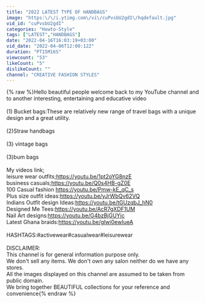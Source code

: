 ```yaml
---
title: "2022 LATEST TYPE OF HANDBAGS"
image: "https:\/\/i.ytimg.com\/vi\/cuPvsbU2gdI\/hqdefault.jpg"
vid_id: "cuPvsbU2gdI"
categories: "Howto-Style"
tags: ["LATEST","HANDBAGS"]
date: "2022-04-16T16:03:19+03:00"
vid_date: "2022-04-06T12:00:12Z"
duration: "PT15M16S"
viewcount: "53"
likeCount: "5"
dislikeCount: ""
channel: "CREATIVE FASHION STYLES"
---
```

{% raw %}Hello beautiful people welcome back to my YouTube channel and to another interesting, entertaining and educative video<br /><br />(1) Bucket bags:These are relatively new range of travel bags with a unique design and a great utility.<br /><br />(2)Straw handbags<br /><br />(3) vintage bags<br /><br />(3)bum bags<br /><br />My videos link;<br /> leisure wear outfits;<a rel="nofollow" target="blank" href="https://youtu.be/1pt2oYG8nzE">https://youtu.be/1pt2oYG8nzE</a><br />business casuals;<a rel="nofollow" target="blank" href="https://youtu.be/Q0s4HB-gZ0E">https://youtu.be/Q0s4HB-gZ0E</a><br />100 Casual fashion  <a rel="nofollow" target="blank" href="https://youtu.be/Pmw-kE_qC_s">https://youtu.be/Pmw-kE_qC_s</a><br />Plus size outfit ideas:<a rel="nofollow" target="blank" href="https://youtu.be/yJrWbQv62VQ">https://youtu.be/yJrWbQv62VQ</a><br />Indians Outfit design Ideas:<a rel="nofollow" target="blank" href="https://youtu.be/tGUzqbJ_hN0">https://youtu.be/tGUzqbJ_hN0</a><br />Designed Me Tees:<a rel="nofollow" target="blank" href="https://youtu.be/AcR7gXDF1UM">https://youtu.be/AcR7gXDF1UM</a><br />Nail Art designs:<a rel="nofollow" target="blank" href="https://youtu.be/G4bzBjGUYjc">https://youtu.be/G4bzBjGUYjc</a><br />Latest Ghana braids:<a rel="nofollow" target="blank" href="https://youtu.be/gIwi0ewIueA">https://youtu.be/gIwi0ewIueA</a><br /><br />HASHTAGS:#activewear#casualwear#leisurewear<br /><br />DISCLAIMER:<br />This channel is for general information purpose only.<br />We don't sell any items. We don't own any salon neither do we have any stores.<br />All the images displayed on this channel are assumed to be taken from public domain.<br />We bring together BEAUTIFUL collections for your reference and convenience{% endraw %}
